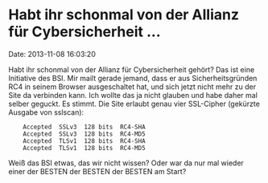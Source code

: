 Habt ihr schonmal von der Allianz für Cybersicherheit \...
==========================================================

Date: 2013-11-08 16:03:20

Habt ihr schonmal von der Allianz für Cybersicherheit gehört? Das ist
eine Initiative des BSI. Mir mailt gerade jemand, dass er aus
Sicherheitsgründen RC4 in seinem Browser ausgeschaltet hat, und sich
jetzt nicht mehr zu der Site da verbinden kann. Ich wollte das ja nicht
glauben und habe daher mal selber geguckt. Es stimmt. Die Site erlaubt
genau vier SSL-Cipher (gekürzte Ausgabe von sslscan):

        Accepted  SSLv3  128 bits  RC4-SHA
        Accepted  SSLv3  128 bits  RC4-MD5
        Accepted  TLSv1  128 bits  RC4-SHA
        Accepted  TLSv1  128 bits  RC4-MD5

Weiß das BSI etwas, das wir nicht wissen? Oder war da nur mal wieder
einer der BESTEN der BESTEN der BESTEN am Start?
